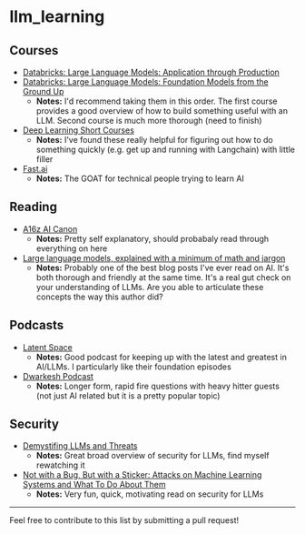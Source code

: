 # llm_learning

## Courses

- [Databricks: Large Language Models: Application through Production](https://www.edx.org/learn/computer-science/databricks-large-language-models-application-through-production)
- [Databricks: Large Language Models: Foundation Models from the Ground Up](https://www.edx.org/learn/computer-science/databricks-large-language-models-foundation-models-from-the-ground-up)
  - **Notes:** I'd recommend taking them in this order. The first course provides a good overview of how to build something useful with an LLM. Second course is much more thorough (need to finish)
- [Deep Learning Short Courses](https://www.deeplearning.ai/short-courses/)
  - **Notes:** I've found these really helpful for figuring out how to do something quickly (e.g. get up and running with Langchain) with little filler
- [Fast.ai](https://www.fast.ai/)
  - **Notes:** The GOAT for technical people trying to learn AI
   
## Reading
- [A16z AI Canon](https://a16z.com/ai-canon/)
  - **Notes:** Pretty self explanatory, should probabaly read through everything on here
- [Large language models, explained with a minimum of math and jargon](https://www.understandingai.org/p/large-language-models-explained-with)
  - **Notes:** Probably one of the best blog posts I've ever read on AI. It's both thorough and friendly at the same time. It's a real gut check on your understanding of LLMs. Are you able to articulate these concepts the way this author did?

## Podcasts
- [Latent Space](https://www.google.com/url?sa=t&rct=j&q=&esrc=s&source=web&cd=&ved=2ahUKEwi22sLVrtmDAxWRlIkEHWP4AA0QFnoECBUQAQ&url=https%3A%2F%2Fpodcasts.apple.com%2Fus%2Fpodcast%2Flatent-space-the-ai-engineer-podcast-codegen-agents%2Fid1674008350&usg=AOvVaw1diCSuLVCEVR52PFrOOIYt&opi=89978449)
  - **Notes:** Good podcast for keeping up with the latest and greatest in AI/LLMs. I particularly like their foundation episodes
- [Dwarkesh Podcast](https://www.google.com/url?sa=t&rct=j&q=&esrc=s&source=web&cd=&cad=rja&uact=8&ved=2ahUKEwi71uX4rtmDAxUPjokEHSNCAfcQFnoECBUQAQ&url=https%3A%2F%2Fpodcasts.apple.com%2Fus%2Fpodcast%2Fdwarkesh-podcast%2Fid1516093381&usg=AOvVaw0ey-NOUFZ88ccXVDDLl7TC&opi=89978449)
  - **Notes:** Longer form, rapid fire questions with heavy hitter guests (not just AI related but it is a pretty popular topic)

## Security
- [Demystifing LLMs and Threats](https://www.youtube.com/watch?v=q_gDtOu1_7E)
  - **Notes:** Great broad overview of security for LLMs, find myself rewatching it
- [Not with a Bug, But with a Sticker: Attacks on Machine Learning Systems and What To Do About Them](https://www.amazon.com/Not-Bug-But-Sticker-Learning/dp/1119883989)
  - **Notes:** Very fun, quick, motivating read on security for LLMs


---

Feel free to contribute to this list by submitting a pull request!
